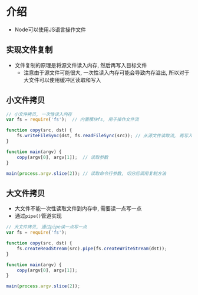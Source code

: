 # 介绍

* Node可以使用JS语言操作文件

## 实现文件复制

* 文件复制的原理是将源文件读入内存, 然后再写入目标文件
    - 注意由于源文件可能很大, 一次性读入内存可能会导致内存溢出, 所以对于大文件可以使用缓冲区读取和写入

## 小文件拷贝

```javascript
// 小文件拷贝, 一次性读入内存
var fs = require('fs');  // 内置模块fs, 用于操作文件流

function copy(src, dst) {
    fs.writeFileSync(dst, fs.readFileSync(src)); // 从源文件读取流, 再写入目标文件
}

function main(argv) {
    copy(argv[0], argv[1]);  // 读取参数
}

main(process.argv.slice(2)); // 读取命令行参数, 切分后调用复制方法
```

## 大文件拷贝

* 大文件不能一次性读取文件到内存中, 需要读一点写一点
* 通过`pipe()`管道实现

```javascript
// 大文件拷贝, 通过pipe读一点写一点
var fs = require('fs');

function copy(src, dst) {
    fs.createReadStream(src).pipe(fs.createWriteStream(dst));
}

function main(argv) {
    copy(argv[0], argv[1]);
}

main(process.argv.slice(2));
```
